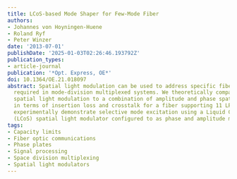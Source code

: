 ```yaml
---
title: LCoS-based Mode Shaper for Few-Mode Fiber
authors:
- Johannes von Hoyningen-Huene
- Roland Ryf
- Peter Winzer
date: '2013-07-01'
publishDate: '2025-01-03T02:26:46.193792Z'
publication_types:
- article-journal
publication: '*Opt. Express, OE*'
doi: 10.1364/OE.21.018097
abstract: Spatial light modulation can be used to address specific fiber modes, as
  required in mode-division multiplexed systems. We theoretically compare phase-only
  spatial light modulation to a combination of amplitude and phase spatial light modulation
  in terms of insertion loss and crosstalk for a fiber supporting 11 LP modes. We
  experimentally demonstrate selective mode excitation using a Liquid Crystal on Silicon
  (LCoS) spatial light modulator configured to as phase and amplitude modulator.
tags:
- Capacity limits
- Fiber optic communications
- Phase plates
- Signal processing
- Space division multiplexing
- Spatial light modulators
---
```

